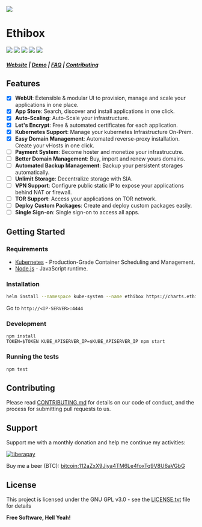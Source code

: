 ![](https://raw.githubusercontent.com/ston3o/ethibox/master/.github/background.jpg)

# Ethibox

[![](https://img.shields.io/github/tag/ston3o/ethibox.svg?label=version&style=flat-square&colorA=0d7377&colorB=44c2c7)](https://github.com/ston3o/ethibox/releases)
[![](https://img.shields.io/badge/license-GPL%20v3%2B-yellow.svg?style=flat-square&colorA=0d7377&colorB=44c2c7)](https://raw.githubusercontent.com/ston3o/ethibox/master/LICENSE.txt)
[![](https://img.shields.io/travis/ston3o/ethibox.svg?style=flat-square&colorA=0d7377&colorB=44c2c7)](https://travis-ci.org/ston3o/ethibox/branches)
[![](https://img.shields.io/codeclimate/maintainability/ston3o/ethibox.svg?style=flat-square&colorA=0d7377&colorB=44c2c7)](https://codeclimate.com/github/ston3o/ethibox)
[![](https://img.shields.io/badge/donate-liberapay-blue.svg?style=flat-square&colorA=0d7377&colorB=44c2c7)](https://liberapay.com/ston3o/donate)

##### [Website](https://ethibox.fr) | [Demo](https://demo.ethibox.fr) | [FAQ](https://ethibox.fr/faq) | [Contributing](https://github.com/ston3o/ethibox/blob/master/.github/CONTRIBUTING.md)

## Features

* [x] **WebUI**: Extensible & modular UI to provision, manage and scale your applications in one place.
* [x] **App Store**: Search, discover and install applications in one click.
* [x] **Auto-Scaling**: Auto-Scale your infrastructure.
* [x] **Let's Encrypt**: Free & automated certificates for each application.
* [x] **Kubernetes Support**: Manage your kubernetes Infrastructure On-Prem.
* [x] **Easy Domain Management**: Automated reverse-proxy installation. Create your vHosts in one click.
* [ ] **Payment System**: Become hoster and monetize your infrastrucutre.
* [ ] **Better Domain Management**: Buy, import and renew yours domains.
* [ ] **Automated Backup Management**: Backup your persistent storages automatically.
* [ ] **Unlimit Storage**: Decentralize storage with SIA.
* [ ] **VPN Support**: Configure public static IP to expose your applications behind NAT or firewall.
* [ ] **TOR Support**: Access your applications on TOR network.
* [ ] **Deploy Custom Packages**: Create and deploy custom packages easily.
* [ ] **Single Sign-on**: Single sign-on to access all apps.

## Getting Started

### Requirements

* [Kubernetes](https://github.com/kubernetes/kubernetes) - Production-Grade Container Scheduling and Management.
* [Node.js](https://github.com/nodejs/node) - JavaScript runtime.

### Installation

```bash
helm install --namespace kube-system --name ethibox https://charts.ethibox.fr/packages/ethibox-0.1.0.tgz
```

Go to `http://<IP-SERVER>:4444`

### Development

```
npm install
TOKEN=$TOKEN KUBE_APISERVER_IP=$KUBE_APISERVER_IP npm start
```

### Running the tests

```bash
npm test
```

## Contributing

Please read [CONTRIBUTING.md](https://github.com/ston3o/ethibox/blob/master/.github/CONTRIBUTING.md) for details on our code of conduct, and the process for submitting pull requests to us.

## Support

Support me with a monthly donation and help me continue my activities:

[![liberapay](https://liberapay.com/assets/widgets/donate.svg)](https://liberapay.com/ston3o/donate)

Buy me a beer (BTC): [bitcoin:112aZxX9Jiya4TM6Le4foxTq9V8U6aVGbG](112aZxX9Jiya4TM6Le4foxTq9V8U6aVGbG)

## License

This project is licensed under the GNU GPL v3.0 - see the [LICENSE.txt](https://raw.githubusercontent.com/ston3o/ethibox/master/LICENSE.txt) file for details

**Free Software, Hell Yeah!**
